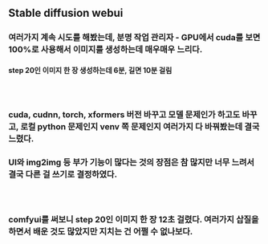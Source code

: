 ## Stable diffusion webui
### 여러가지 계속 시도를 해봤는데, 분명 작업 관리자 - GPU에서 cuda를 보면 100%로 사용해서 이미지를 생성하는데 매우매우 느리다.
#### step 20인 이미지 한 장 생성하는데 6분, 길면 10분 걸림
### <br/>

### cuda, cudnn, torch, xformers 버전 바꾸고 모델 문제인가 하고도 바꾸고, 로컬 python 문제인지 venv 쪽 문제인지 여러가지 다 바꿔봤는데 결국 느렸다.
### UI와 img2img 등 부가 기능이 많다는 것의 장점은 참 많지만 너무 느려서 결국 다른 걸 쓰기로 결정하였다.
### <br/>

### comfyui를 써보니 step 20인 이미지 한 장 12초 걸렸다. 여러가지 삽질을 하면서 배운 것도 많았지만 지치는 건 어쩔 수 없나보다.
### <br/><br/><br/>


